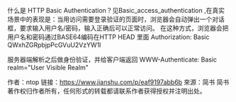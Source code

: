 什么是 HTTP Basic Authentication？见Basic_access_authentication ,在真实场景中的表现是：当用访问需要登录验证的页面时，浏览器会自动弹出一个对话框，要求输入用户名/密码，输入正确后可以正常访问。
在这种方式，浏览器会把用户名和密码通过BASE64编码在HTTP HEAD 里面
Authorization: Basic QWxhZGRpbjpPcGVuU2VzYW1l

服务器端解析之后做身份验证，并给客户端返回
WWW-Authenticate: Basic realm="User Visible Realm"

作者：ntop
链接：https://www.jianshu.com/p/eaf9197abb6b
來源：简书
简书著作权归作者所有，任何形式的转载都请联系作者获得授权并注明出处。